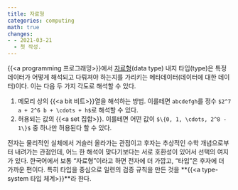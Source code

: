 ```yaml
---
title: 자료형
categories: computing
math: true
changes:
- - 2021-03-21
  - 첫 작성.
---
```


{{<a programming 프로그래밍>}}에서 [자료형](https://en.wikipedia.org/wiki/Data_type)(data type) 내지 타입(type)은 특정 데이터가 어떻게 해석되고 다뤄져야 하는지를 가리키는 메타데이터(데이터에 대한 데이터)이다.
이는 다음 두 가지 각도로 해석할 수 있다.

1. 메모리 상의 {{<a bit 비트>}}열을 해석하는 방법. 이를테면 `abcdefgh`를 정수 `$2^7 a + 2^6 b + \cdots + h$`로 해석할 수 있다.
2. 허용되는 값의 {{<a set 집합>}}. 이를테면 어떤 값이 `$\{0, 1, \cdots, 2^8 - 1\}$` 중 하나만 허용된다 할 수 있다.

전자는 물리적인 실체에서 거슬러 올라가는 관점이고 후자는 추상적인 수학 개념으로부터 내려가는 관점인데,
어느 한 해석이 맞다기보다는 서로 호환성이 있어서 선택의 여지가 있다.
한국어에서 보통 “자료형”이라고 하면 전자에 더 가깝고, “타입”은 후자에 더 가까운 편이다.
특히 타입을 중심으로 일련의 검증 규칙을 만든 것을 **{{<a type-system 타입 체계>}}**라 한다.

